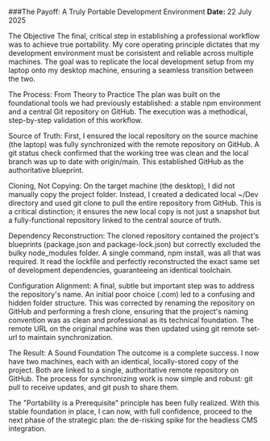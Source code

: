 ###The Payoff: A Truly Portable Development Environment
**Date:** 22 July 2025

The Objective
The final, critical step in establishing a professional workflow was to achieve true portability. My core operating principle dictates that my development environment must be consistent and reliable across multiple machines. The goal was to replicate the local development setup from my laptop onto my desktop machine, ensuring a seamless transition between the two.

The Process: From Theory to Practice
The plan was built on the foundational tools we had previously established: a stable npm environment and a central Git repository on GitHub. The execution was a methodical, step-by-step validation of this workflow.

Source of Truth: First, I ensured the local repository on the source machine (the laptop) was fully synchronized with the remote repository on GitHub. A git status check confirmed that the working tree was clean and the local branch was up to date with origin/main. This established GitHub as the authoritative blueprint.

Cloning, Not Copying: On the target machine (the desktop), I did not manually copy the project folder. Instead, I created a dedicated local ~/Dev directory and used git clone to pull the entire repository from GitHub. This is a critical distinction; it ensures the new local copy is not just a snapshot but a fully-functional repository linked to the central source of truth.

Dependency Reconstruction: The cloned repository contained the project's blueprints (package.json and package-lock.json) but correctly excluded the bulky node_modules folder. A single command, npm install, was all that was required. It read the lockfile and perfectly reconstructed the exact same set of development dependencies, guaranteeing an identical toolchain.

Configuration Alignment: A final, subtle but important step was to address the repository's name. An initial poor choice (.com) led to a confusing and hidden folder structure. This was corrected by renaming the repository on GitHub and performing a fresh clone, ensuring that the project's naming convention was as clean and professional as its technical foundation. The remote URL on the original machine was then updated using git remote set-url to maintain synchronization.

The Result: A Sound Foundation
The outcome is a complete success. I now have two machines, each with an identical, locally-stored copy of the project. Both are linked to a single, authoritative remote repository on GitHub. The process for synchronizing work is now simple and robust: git pull to receive updates, and git push to share them.

The "Portability is a Prerequisite" principle has been fully realized. With this stable foundation in place, I can now, with full confidence, proceed to the next phase of the strategic plan: the de-risking spike for the headless CMS integration.